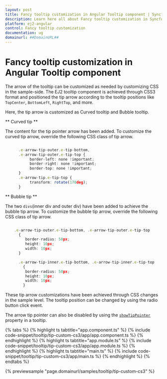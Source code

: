 ```yaml
---
layout: post
title: Fancy tooltip customization in Angular Tooltip component | Syncfusion
description: Learn here all about Fancy tooltip customization in Syncfusion Angular Tooltip component of Syncfusion Essential JS 2 and more.
platform: ej2-angular
control: Fancy tooltip customization 
documentation: ug
domainurl: ##DomainURL##
---
```


# Fancy tooltip customization in Angular Tooltip component

The arrow of the tooltip can be customized as needed by customizing CSS in the sample-side.
The EJ2 tooltip component is achieved through CSS3 format and positioned the tip arrow according to the tooltip positions like `TopCenter`, `BottomLeft`, `RightTop`, and more.

Here, the tip arrow is customized as Curved tooltip and Bubble tooltip.

** Curved tip **

The content for the tip pointer arrow has been added. To customize the curved tip arrow, override the following CSS class of tip arrow.

```typescript

      .e-arrow-tip-outer.e-tip-bottom,
      .e-arrow-tip-outer.e-tip-top {
           border-left: none !important;
           border-right: none !important;
           border-top: none !important;
      }
      .e-arrow-tip.e-tip-top {
           transform: rotate(170deg);
      }

```

** Bubble tip **

The two `divs`(inner div and outer div) have been added to achieve the bubble tip arrow. To customize the bubble tip arrow, override the following CSS class of tip arrow.

```typescript

    .e-arrow-tip-outer.e-tip-bottom, .e-arrow-tip-outer.e-tip-top
      {
         border-radius: 50px;
         height: 10px;
         width: 10px;
      }

      .e-arrow-tip-inner.e-tip-bottom, .e-arrow-tip-inner.e-tip-top
        {
         border-radius: 50px;
         height: 10px;
         width: 10px;
        }

```

These tip arrow customizations have been achieved through CSS changes in the sample level. The tooltip position can be changed by using the radio button click event.

The arrow tip pointer can also be disabled by using the [`showTipPointer`](https://ej2.syncfusion.com/angular/documentation/api/tooltip/#showtippointer) property in a tooltip.

{% tabs %}
{% highlight ts tabtitle="app.component.ts" %}
{% include code-snippet/tooltip/tip-custom-cs3/app/app.component.ts %}
{% endhighlight %}
{% highlight ts tabtitle="app.module.ts" %}
{% include code-snippet/tooltip/tip-custom-cs3/app/app.module.ts %}
{% endhighlight %}
{% highlight ts tabtitle="main.ts" %}
{% include code-snippet/tooltip/tip-custom-cs3/app/main.ts %}
{% endhighlight %}
{% endtabs %}
  
{% previewsample "page.domainurl/samples/tooltip/tip-custom-cs3" %}
